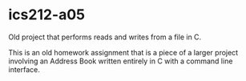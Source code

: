 # ics212-a05
Old project that performs reads and writes from a file in C.

This is an old homework assignment that is a piece of a larger project involving an Address Book written entirely in C with a command line interface.
